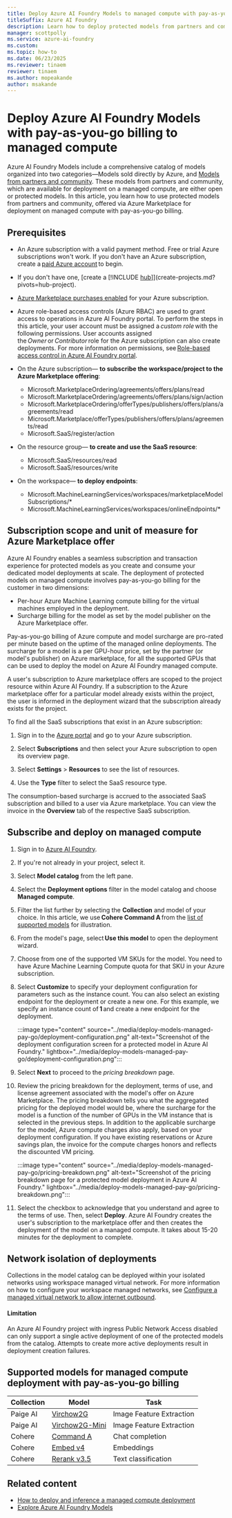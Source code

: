 ```yaml
---
title: Deploy Azure AI Foundry Models to managed compute with pay-as-you-go billing 
titleSuffix: Azure AI Foundry
description: Learn how to deploy protected models from partners and community on Azure AI Foundry managed compute and understand how pay-as-you-go surcharge billing works.
manager: scottpolly
ms.service: azure-ai-foundry
ms.custom:
ms.topic: how-to
ms.date: 06/23/2025
ms.reviewer: tinaem
reviewer: tinaem
ms.author: mopeakande
author: msakande
---
```


# Deploy Azure AI Foundry Models with pay-as-you-go billing to managed compute

Azure AI Foundry Models include a comprehensive catalog of models organized into two categories—Models sold directly by Azure, and [Models from partners and community](../concepts/foundry-models-overview.md#models-from-partners-and-community). These models from partners and community, which are available for deployment on a managed compute, are either open or protected models. In this article, you learn how to use protected models from partners and community, offered via Azure Marketplace for deployment on managed compute with pay-as-you-go billing. 


## Prerequisites

- An Azure subscription with a valid payment method. Free or trial Azure subscriptions won't work. If you don't have an Azure subscription, create a [paid Azure account](https://azure.microsoft.com/pricing/purchase-options/pay-as-you-go) to begin.

- If you don't have one, [create a [!INCLUDE [hub](../includes/hub-project-name.md)]](create-projects.md?pivots=hub-project).

- [Azure Marketplace purchases enabled](/azure/cost-management-billing/manage/enable-marketplace-purchases) for your Azure subscription.

- Azure role-based access controls (Azure RBAC) are used to grant access to operations in Azure AI Foundry portal. To perform the steps in this article, your user account must be assigned a *custom role* with the following permissions. User accounts assigned the *Owner* or *Contributor* role for the Azure subscription can also create deployments. For more information on permissions, see [Role-based access control in Azure AI Foundry portal](/azure/ai-foundry/concepts/rbac-azure-ai-foundry).


- On the Azure subscription— **to subscribe the workspace/project to the Azure Marketplace offering**:

  - Microsoft.MarketplaceOrdering/agreements/offers/plans/read
  - Microsoft.MarketplaceOrdering/agreements/offers/plans/sign/action
  - Microsoft.MarketplaceOrdering/offerTypes/publishers/offers/plans/agreements/read
  - Microsoft.Marketplace/offerTypes/publishers/offers/plans/agreements/read
  - Microsoft.SaaS/register/action

- On the resource group— **to create and use the SaaS resource**:

  - Microsoft.SaaS/resources/read
  - Microsoft.SaaS/resources/write

- On the workspace— **to deploy endpoints**:

  - Microsoft.MachineLearningServices/workspaces/marketplaceModelSubscriptions/*
  - Microsoft.MachineLearningServices/workspaces/onlineEndpoints/*

## Subscription scope and unit of measure for Azure Marketplace offer

Azure AI Foundry enables a seamless subscription and transaction experience for protected models as you create and consume your dedicated model deployments at scale. The deployment of protected models on managed compute involves pay-as-you-go billing for the customer in two dimensions: 

- Per-hour Azure Machine Learning compute billing for the virtual machines employed in the deployment.
- Surcharge billing for the model as set by the model publisher on the Azure Marketplace offer. 

Pay-as-you-go billing of Azure compute and model surcharge are pro-rated per minute based on the uptime of the managed online deployments. The surcharge for a model is a per GPU-hour price, set by the partner (or model's publisher) on Azure marketplace, for all the supported GPUs that can be used to deploy the model on Azure AI Foundry managed compute.  

A user's subscription to Azure marketplace offers are scoped to the project resource within Azure AI Foundry. If a subscription to the Azure marketplace offer for a particular model already exists within the project, the user is informed in the deployment wizard that the subscription already exists for the project. 

To find all the SaaS subscriptions that exist in an Azure subscription:

1. Sign in to the [Azure portal](https://portal.azure.com) and go to your Azure subscription.

1. Select **Subscriptions** and then select your Azure subscription to open its overview page.

1. Select **Settings** > **Resources**  to see the list of resources.

1. Use the **Type** filter to select the SaaS resource type.
 
The consumption-based surcharge is accrued to the associated SaaS subscription and billed to a user via Azure marketplace. You can view the invoice in the **Overview** tab of the respective SaaS subscription.

## Subscribe and deploy on managed compute

1. Sign in to [Azure AI Foundry](https://ai.azure.com/?cid=learnDocs).
1. If you're not already in your project, select it. 
1. Select **Model catalog** from the left pane.
1. Select the **Deployment options** filter in the model catalog and choose **Managed compute**.
1. Filter the list further by selecting the **Collection** and model of your choice. In this article, we use **Cohere Command A** from the [list of supported models](#supported-models-for-managed-compute-deployment-with-pay-as-you-go-billing) for illustration.
1. From the model's page, select **Use this model** to open the deployment wizard.
1. Choose from one of the supported VM SKUs for the model. You need to have Azure Machine Learning Compute quota for that SKU in your Azure subscription.
1. Select **Customize** to specify your deployment configuration for parameters such as the instance count. You can also select an existing endpoint for the deployment or create a new one. For this example, we specify an instance count of **1** and create a new endpoint for the deployment.

    :::image type="content" source="../media/deploy-models-managed-pay-go/deployment-configuration.png" alt-text="Screenshot of the deployment configuration screen for a protected model in Azure AI Foundry." lightbox="../media/deploy-models-managed-pay-go/deployment-configuration.png":::

1. Select **Next** to proceed to the *pricing breakdown* page.
1. Review the pricing breakdown for the deployment, terms of use, and license agreement associated with the model's offer on Azure Marketplace. The pricing breakdown tells you what the aggregated pricing for the deployed model would be, where the surcharge for the model is a function of the number of GPUs in the VM instance that is selected in the previous steps. In addition to the applicable surcharge for the model, Azure compute charges also apply, based on your deployment configuration. If you have existing reservations or Azure savings plan, the invoice for the compute charges honors and reflects the discounted VM pricing.

    :::image type="content" source="../media/deploy-models-managed-pay-go/pricing-breakdown.png" alt-text="Screenshot of the pricing breakdown page for a protected model deployment in Azure AI Foundry." lightbox="../media/deploy-models-managed-pay-go/pricing-breakdown.png":::

1. Select the checkbox to acknowledge that you understand and agree to the terms of use. Then, select **Deploy**. Azure AI Foundry creates the user's subscription to the marketplace offer and then creates the deployment of the model on a managed compute. It takes about 15-20 minutes for the deployment to complete.

## Network isolation of deployments

Collections in the model catalog can be deployed within your isolated networks using workspace managed virtual network. For more information on how to configure your workspace managed networks, see [Configure a managed virtual network to allow internet outbound](../../machine-learning/how-to-managed-network.md#configure-a-managed-virtual-network-to-allow-internet-outbound).

#### Limitation

An Azure AI Foundry project with ingress Public Network Access disabled can only support a single active deployment of one of the protected models from the catalog. Attempts to create more active deployments result in deployment creation failures.

## Supported models for managed compute deployment with pay-as-you-go billing

| Collection | Model | Task |
|--|--|--|
| Paige AI | [Virchow2G](https://ai.azure.com/explore/models/Virchow2G/version/1/registry/azureml-paige) | Image Feature Extraction |
| Paige AI | [Virchow2G-Mini](https://ai.azure.com/explore/models/Virchow2G-Mini/version/1/registry/azureml-paige) | Image Feature Extraction |
| Cohere | [Command A](https://ai.azure.com/explore/models/cohere-command-a/version/3/registry/azureml-cohere) | Chat completion |
| Cohere | [Embed v4](https://ai.azure.com/explore/models/embed-v-4-0/version/4/registry/azureml-cohere) | Embeddings |
| Cohere | [Rerank v3.5](https://ai.azure.com/explore/models/Cohere-rerank-v3.5/version/2/registry/azureml-cohere) | Text classification |



## Related content

* [How to deploy and inference a managed compute deployment](deploy-models-managed.md)
* [Explore Azure AI Foundry Models](../concepts/foundry-models-overview.md)

